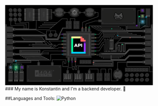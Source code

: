 <img src="https://github.com/KonstantinSKS/KonstantinSKS/blob/main/api.gif" width="480" height="260">
###   My name is Konstantin and I'm a backend developer. 👋

##Languages and Tools:
![Python](https://img.shields.io/badge/python-3670A0?style=for-the-badge&logo=python&logoColor=ffdd54)

<!--
**KonstantinSKS/KonstantinSKS** is a ✨ _special_ ✨ repository because its `README.md` (this file) appears on your GitHub profile.

Here are some ideas to get you started:

- 🔭 I’m currently working on ...
- 🌱 I’m currently learning ...
- 👯 I’m looking to collaborate on ...
- 🤔 I’m looking for help with ...
- 💬 Ask me about ...
- 📫 How to reach me: ...
- 😄 Pronouns: ...
- ⚡ Fun fact: ...
-->
